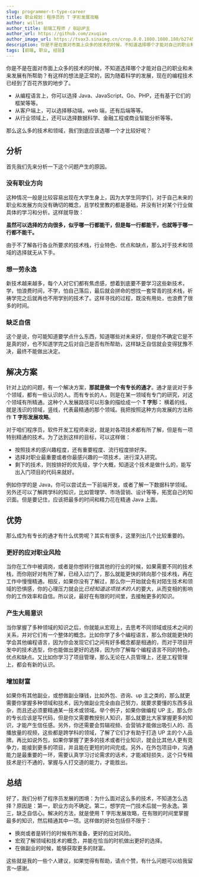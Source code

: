 ```yaml
---
slug: programmer-t-type-career
title: 职业规划：程序员的 T 字形发展攻略
author: willes
author_title: 前端工程师 / B站UP主
author_url: https://github.com/zxuqian
author_image_url: https://tvax3.sinaimg.cn/crop.0.0.1080.1080.180/b2745d44ly8g8s4muqeggj20u00u0n0k.jpg?KID=imgbed,tva&Expires=1582389585&ssig=EvXmyu%2FXsX
description: 你是不是在面对市面上众多的技术的时候，不知道选择哪个才能对自己的职业和未来发展有所帮助？有这样的想法是正常的，因为随着科学的发展，现在的编程技术已经到了百花齐放的地步了。那么这么多的技术和领域，我们到底应该选哪一个才比较好呢？
tags: [前端, 职业, 经验]
---
```


你是不是在面对市面上众多的技术的时候，不知道选择哪个才能对自己的职业和未来发展有所帮助？有这样的想法是正常的，因为随着科学的发展，现在的编程技术已经到了百花齐放的地步了。

- 从编程语言上，你可以选择 Java、JavaScript、Go、PHP，还有基于它们的框架等等。
- 从客户端上，可以选择移动端，web 端，还有后端等等。
- 从行业领域上，还可以选择数据科学、金融工程或商业智能分析等等。

那么这么多的技术和领域，我们到底应该选哪一个才比较好呢？

<!-- truncate -->

## 分析

首先我们先来分析一下这个问题产生的原因。

### 没有职业方向

这种情况一般是比较容易出现在大学生身上，因为大学生同学们，对于自己未来的职业和发展方向没有确切的概念，且学校里教的都是基础，并没有针对某个行业做具体的学习和分析。这样就导致：

**虽然可以选择的方向很多，似乎哪一行都能干，但是每一行都能干，也就等于哪一行都不能干。**

由于不了解各行各业所要求的技术栈，行业特色、优点和缺点，那么对于技术和领域的选择就无从下手。

### 想一劳永逸

新技术越来越多，每个人对它们都有焦虑感，想着到底要不要学习这些新技术，学，怕浪费时间，不学，怕自己落后，最后就会拼命的想找一套常青的技术栈，祈祷学完之后就再也不用学别的技术了。这样寻找的过程，既没有用处，也浪费了很多的时间。

### 缺乏自信

这个是说，你可能知道要学点什么东西，知道哪些对未来好，但是你不确定它是不是真的好，也不知道学完之后对自己是否有所帮助，这样缺乏自信就会变得犹豫不决，最终不能做出决定。

## 解决方案

针对上边的问题，有一个解决方案，**那就是做一个有专长的通才**。通才是说对于多个领域，都有一些认识的人。而有专长的人，则是在某一领域有专门的研究，对这个领域有所精通。这种个人发展路径可以形象的描绘成一个 **T 字形：** 横着的线，就是浅识的领域，竖线，代表最精通的那个领域。我把按照这种方向发展的方法称作 **T 字形发展攻略**。

对于咱们程序员，软件开发工程师来说，就是对各项技术都有所了解，但是有一项特别精通的技术。为了达到这样的目标，可以这样做：

- 按照技术的感兴趣程度，还有重要程度、流行程度排好序。
- 选择对职业最重要或者你最感兴趣的一项技术，进行深入研究。
- 剩下的技术，则按排好的优先级，学个大概，知道这个技术是做什么的，能写出入门项目的代码来就好。

例如你学的是 Java，你可以尝试去一下前端开发，或者了解一下数据科学领域。另外还可以了解跨学科的知识，比如管理学、市场营销、设计等等，拓宽自己的知识面。但是要记住，应该把最多的时间和精力花在精通 Java 上面。

## 优势

那么成为有专长的通才有什么优势呢？其实有很多，这里列出几个比较重要的。

### 更好的应对职业风险

当你在工作中被调岗，或者是你想转行做其他的行业的时候，如果需要不同的技术栈，而你刚好对有所了解，已经入过门了，那么就能更快的转向那个技术栈，再在工作中慢慢精通。相反，如果你没有了解过，那么你一开始就会有对陌生技术和领域的恐惧感，你的心理压力就会比*已经知道这项技术的人*的要大，从而变相的影响你的工作效率和自信。所以说，最好在有限的时间里，去接触更多的知识。

### 产生大局意识

当你掌握了多种领域的知识之后，你就能从宏观上，去思考不同领域或技术之间的关系，并对它们有一个整体的概念。比如你学了多个编程语言，那么你就能更快的学会其他编程语言，因为你会发现它们之间有好多概念都是相通的，而对于项目开发中的技术选型，你也能做出更好的选择，因为你了解每个编程语言不同的特色，优点和缺点。又比如你学习了项目管理，那么无论在人员管理上，还是工程管理上，都会有新的认识。

### 增加财富

如果你有其他副业，或想做副业赚钱，比如外包、咨询、up 主之类的，那么就更需要你掌握多种领域和技术，因为做副业完全由自己努力，就要求要懂的东西多且杂，而且还必须要精通某一技术或领域。举个例子，如果你做编程 UP 主，那么你的专长应该是写代码，但是你又需要教授别人知识，那么就要比大家掌握更多的知识，才能产生信任感。另外，你还需要会剪辑视频、会营销才能做出吸引人的、高播放量的视频，这些都是跨学科的领域，了解了它们才有助于打造 UP 主的个人品牌。再比如说外包，如果你掌握了更多的技术或者行业知识，就会比其他人更有竞争力，能接到更多的项目，并且能在更短的时间完成。另外，在外包项目中，沟通能力是最重要的一环，需要认真学习讨论需求的话术，才能减轻损失，这个只专精技术是行不通的，掌握与人打交道的能力，才能胜出。

## 总结

好了，我们分析了程序员发展的困境：为什么面对这么多的技术，不知道怎么选择？原因是：第一，职业方向不确定。第二，想学完一门技术后就一劳永逸。第三，缺乏自信心。解决的方法，就是使用 T 字形发展攻略，在有限的时间里掌握最多的知识，然后精通其中一项。这样做的好处包括但不限于：

- 换岗或者是转行的时候有所准备，更好的应对风险。
- 宏观了解领域和技术的概念，并能在恰当的时机做出更好的选择。
- 在做副业的时候，能够获取更多的财富。

这些就是我的一些个人建议，如果觉得有帮助，请点个赞，有什么问题可以给我留言～感谢。

